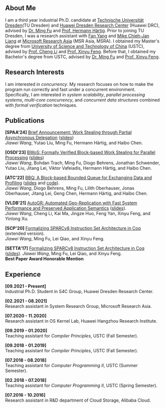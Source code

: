 ## About Me

I am a third year industrial Ph.D. candidate at [Technische Universität Dresden](https://tu-dresden.de/?set_language=en)(TU Dresden) and [Huawei Dresden Research Center](https://huaweiresearchcentergermanyaustria.teamtailor.com/departments/dresden-research-center) (Huawei DRC), advised by [Dr. Ming Fu](https://brightfu.github.io) and [Prof. Hermann Härtig](http://os.inf.tu-dresden.de/~haertig/). Prior to joining TU Dresden, I was a research assistant with [Fan Yang](https://www.microsoft.com/en-us/research/people/fanyang/) and [Mike Chieh-Jan Liang](https://www.microsoft.com/en-us/research/people/cmliang/) at [Microsoft Research Asia](https://www.microsoft.com/en-us/research/lab/microsoft-research-asia/) (MSR Asia, MSRA). I obtained my Master's degree from [University of Science and Technology of China](http://en.ustc.edu.cn) (USTC), advised by [Prof. Cheng Li](http://staff.ustc.edu.cn/~chengli7) and [Prof. Xinyu Feng](https://cs.nju.edu.cn/xyfeng/). Before that, I obtained my Bachelor's degree from USTC, advised by [Dr. Ming Fu](https://brightfu.github.io) and [Prof. Xinyu Feng](https://cs.nju.edu.cn/xyfeng/).

## Research Interests

I am interested in *concurrency*. My research focuses on how to make the program run correctly and fast under a concurrent environment. Specifically, I am interested in *system scalability*, *parallel processing systems*, *multi-core concurrency*, and *concurrent data structures* combined with *formal verification* techniques.

## Publications

**[SPAA'24]** [Brief Announcement: Work Stealing through Partial Asynchronous Delegation](papers/SPAA2024.pdf) ([slides](papers/SPAA2024-slides.pdf))  
*Jiawei Wang*, Yutao Liu, Ming Fu, Hermann Härtig, and Haibo Chen.

**[OSDI'23]** [BWoS: Formally Verified Block-based Work Stealing for Parallel Processing](papers/OSDI2023.pdf) ([slides](https://www.usenix.org/system/files/osdi23_slides_wang_jiawei.pdf))  
*Jiawei Wang*, Bohdan Trach, Ming Fu, Diogo Behrens, Jonathan Schwender, Yutao Liu, Jitang Lei, Viktor Vafeiadis, Hermann Härtig, and Haibo Chen.

**[ATC'22]** [BBQ: A Block-based Bounded Queue for Exchanging Data and Profiling](papers/ATC2022.pdf) ([slides](papers/ATC2022-slides.pdf) and [code](https://github.com/wangjwchn/BBQ)).  
*Jiawei Wang*, Diogo Behrens, Ming Fu, Lilith Oberhauser, Jonas Oberhauser, Jitang Lei, Geng Chen, Hermann Härtig, and Haibo Chen.

**[VLDB'21]** [AutoGR: Automated Geo-Replication with Fast System Performance and Preserved Application Semantics](papers/VLDB2021.pdf) ([slides](papers/VLDB2021-slides.pdf)).  
*Jiawei Wang*, Cheng Li, Kai Ma, Jingze Huo, Feng Yan, Xinyu Feng, and Yinlong Xu.

**[SCP'20]** [Formalizing SPARCv8 Instruction Set Architecture in Coq](papers/SCP2020.pdf) (extended version).  
*Jiawei Wang*, Ming Fu, Lei Qiao, and Xinyu Feng.

**[SETTA'17]** [Formalizing SPARCv8 Instruction Set Architecture in Coq](papers/SETTA2017.pdf) ([slides](papers/SETTA2017-slides.pdf)).
*Jiawei Wang*, Ming Fu, Lei Qiao, and Xinyu Feng.  
**Best Paper Award Honorable Mention**

## Experience

**[09.2021 - Present]**  
Industrial Ph.D. Student in S4C Group, Huawei Dresden Research Center.

**[02.2021 - 08.2021]**  
Research assistant in System Research Group, Microsoft Research Asia.

**[07.2020 - 11.2020]**  
Research assistant in OS Kernel Lab, Huawei Hangzhou Research Institute.

**[09.2019 - 01.2020]**  
Teaching assistant for *Compiler Principles*, USTC (Fall Semester).

**[09.2018 - 01.2019]**  
Teaching assistant for *Compiler Principles*, USTC (Fall Semester).

**[07.2018 - 08.2018]**  
Teaching assistant for *Computer Programming II*,  USTC (Summer Semester).

**[02.2018 - 07.2018]**  
Teaching assistant for *Computer Programming II*,  USTC (Spring Semester).

**[07.2016 - 10.2016]**  
Research assistant in R&D department of Cloud Storage, Alibaba Cloud.

